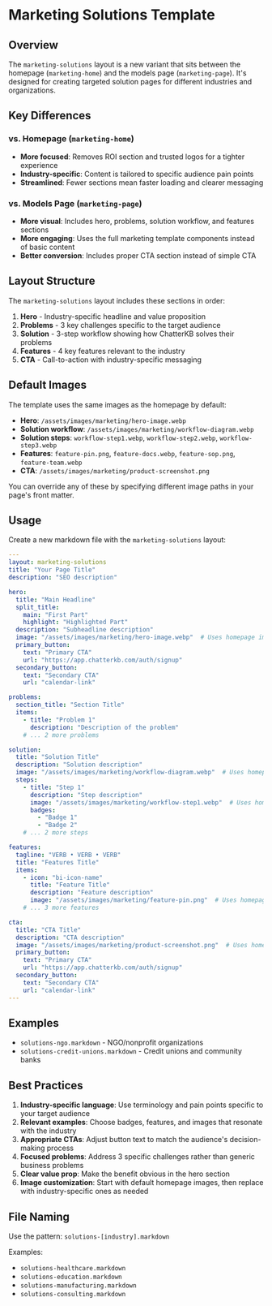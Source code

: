 # Marketing Solutions Template

## Overview

The `marketing-solutions` layout is a new variant that sits between the homepage (`marketing-home`) and the models page (`marketing-page`). It's designed for creating targeted solution pages for different industries and organizations.

## Key Differences

### vs. Homepage (`marketing-home`)
- **More focused**: Removes ROI section and trusted logos for a tighter experience
- **Industry-specific**: Content is tailored to specific audience pain points
- **Streamlined**: Fewer sections mean faster loading and clearer messaging

### vs. Models Page (`marketing-page`)
- **More visual**: Includes hero, problems, solution workflow, and features sections
- **More engaging**: Uses the full marketing template components instead of basic content
- **Better conversion**: Includes proper CTA section instead of simple CTA

## Layout Structure

The `marketing-solutions` layout includes these sections in order:
1. **Hero** - Industry-specific headline and value proposition
2. **Problems** - 3 key challenges specific to the target audience
3. **Solution** - 3-step workflow showing how ChatterKB solves their problems
4. **Features** - 4 key features relevant to the industry
5. **CTA** - Call-to-action with industry-specific messaging

## Default Images

The template uses the same images as the homepage by default:
- **Hero**: `/assets/images/marketing/hero-image.webp`
- **Solution workflow**: `/assets/images/marketing/workflow-diagram.webp`
- **Solution steps**: `workflow-step1.webp`, `workflow-step2.webp`, `workflow-step3.webp`
- **Features**: `feature-pin.png`, `feature-docs.webp`, `feature-sop.png`, `feature-team.webp`
- **CTA**: `/assets/images/marketing/product-screenshot.png`

You can override any of these by specifying different image paths in your page's front matter.

## Usage

Create a new markdown file with the `marketing-solutions` layout:

```yaml
---
layout: marketing-solutions
title: "Your Page Title"
description: "SEO description"

hero:
  title: "Main Headline"
  split_title:
    main: "First Part"
    highlight: "Highlighted Part"
  description: "Subheadline description"
  image: "/assets/images/marketing/hero-image.webp"  # Uses homepage image by default
  primary_button:
    text: "Primary CTA"
    url: "https://app.chatterkb.com/auth/signup"
  secondary_button:
    text: "Secondary CTA"
    url: "calendar-link"

problems:
  section_title: "Section Title"
  items:
    - title: "Problem 1"
      description: "Description of the problem"
    # ... 2 more problems

solution:
  title: "Solution Title"
  description: "Solution description"
  image: "/assets/images/marketing/workflow-diagram.webp"  # Uses homepage image by default
  steps:
    - title: "Step 1"
      description: "Step description"
      image: "/assets/images/marketing/workflow-step1.webp"  # Uses homepage image by default
      badges:
        - "Badge 1"
        - "Badge 2"
    # ... 2 more steps

features:
  tagline: "VERB • VERB • VERB"
  title: "Features Title"
  items:
    - icon: "bi-icon-name"
      title: "Feature Title"
      description: "Feature description"
      image: "/assets/images/marketing/feature-pin.png"  # Uses homepage image by default
    # ... 3 more features

cta:
  title: "CTA Title"
  description: "CTA description"
  image: "/assets/images/marketing/product-screenshot.png"  # Uses homepage image by default
  primary_button:
    text: "Primary CTA"
    url: "https://app.chatterkb.com/auth/signup"
  secondary_button:
    text: "Secondary CTA"
    url: "calendar-link"
---
```

## Examples

- `solutions-ngo.markdown` - NGO/nonprofit organizations
- `solutions-credit-unions.markdown` - Credit unions and community banks

## Best Practices

1. **Industry-specific language**: Use terminology and pain points specific to your target audience
2. **Relevant examples**: Choose badges, features, and images that resonate with the industry
3. **Appropriate CTAs**: Adjust button text to match the audience's decision-making process
4. **Focused problems**: Address 3 specific challenges rather than generic business problems
5. **Clear value prop**: Make the benefit obvious in the hero section
6. **Image customization**: Start with default homepage images, then replace with industry-specific ones as needed

## File Naming

Use the pattern: `solutions-[industry].markdown`

Examples:
- `solutions-healthcare.markdown`
- `solutions-education.markdown`
- `solutions-manufacturing.markdown`
- `solutions-consulting.markdown` 